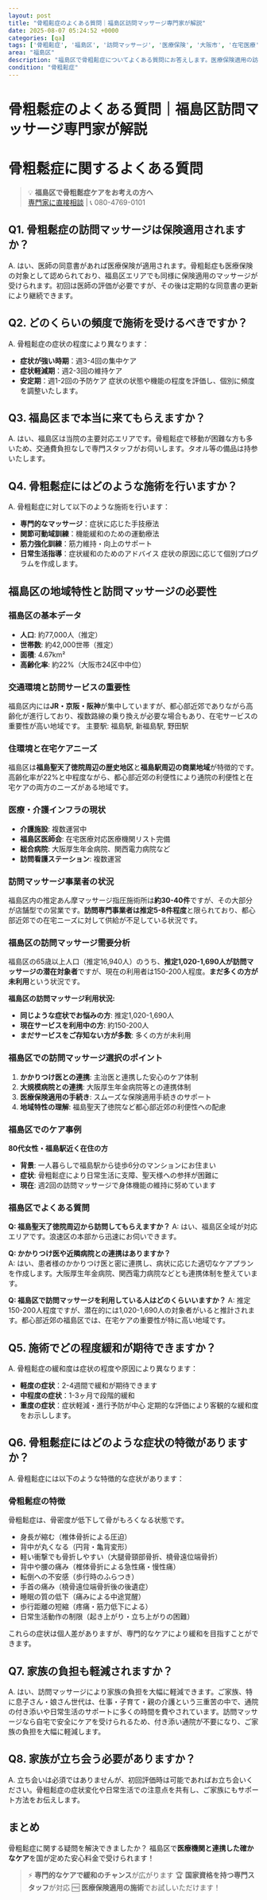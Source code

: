 ```yaml
---
layout: post
title: "骨粗鬆症のよくある質問｜福島区訪問マッサージ専門家が解説"
date: 2025-08-07 05:24:52 +0000
categories: [qa]
tags: ['骨粗鬆症', '福島区', '訪問マッサージ', '医療保険', '大阪市', '在宅医療']
area: "福島区"
description: "福島区で骨粗鬆症についてよくある質問にお答えします。医療保険適用の訪問マッサージの疑問から症状の基礎知識まで専門家が詳しく解説。"
condition: "骨粗鬆症"
---
```


# 骨粗鬆症のよくある質問｜福島区訪問マッサージ専門家が解説



# 骨粗鬆症に関するよくある質問

> 💡 **福島区で骨粗鬆症ケアをお考えの方へ**  
> [専門家に直接相談](https://peraichi.com/landing_pages/view/himawari-massage/) | 📞 080-4769-0101

## Q1. 骨粗鬆症の訪問マッサージは保険適用されますか？
A. はい、医師の同意書があれば医療保険が適用されます。骨粗鬆症も医療保険の対象として認められており、福島区エリアでも同様に保険適用のマッサージが受けられます。初回は医師の評価が必要ですが、その後は定期的な同意書の更新により継続できます。

## Q2. どのくらいの頻度で施術を受けるべきですか？
A. 骨粗鬆症の症状の程度により異なります：
- **症状が強い時期**：週3-4回の集中ケア
- **症状軽減期**：週2-3回の維持ケア
- **安定期**：週1-2回の予防ケア
症状の状態や機能の程度を評価し、個別に頻度を調整いたします。

## Q3. 福島区まで本当に来てもらえますか？
A. はい、福島区は当院の主要対応エリアです。骨粗鬆症で移動が困難な方も多いため、交通費負担なしで専門スタッフがお伺いします。タオル等の備品は持参いたします。

## Q4. 骨粗鬆症にはどのような施術を行いますか？
A. 骨粗鬆症に対して以下のような施術を行います：
- **専門的なマッサージ**：症状に応じた手技療法
- **関節可動域訓練**：機能緩和のための運動療法
- **筋力強化訓練**：筋力維持・向上のサポート
- **日常生活指導**：症状緩和のためのアドバイス
症状の原因に応じて個別プログラムを作成します。
## 福島区の地域特性と訪問マッサージの必要性

### 福島区の基本データ
- **人口**: 約77,000人（推定）
- **世帯数**: 約42,000世帯（推定）
- **面積**: 4.67km²
- **高齢化率**: 約22%（大阪市24区中中位）

### 交通環境と訪問サービスの重要性
福島区内には**JR・京阪・阪神**が集中していますが、都心部近郊でありながら高齢化が進行しており、複数路線の乗り換えが必要な場合もあり、在宅サービスの重要性が高い地域です。
主要駅: 福島駅, 新福島駅, 野田駅

### 住環境と在宅ケアニーズ
福島区は**福島聖天了徳院周辺の歴史地区**と**福島駅周辺の商業地域**が特徴的です。高齢化率が22%と中程度ながら、都心部近郊の利便性により通院の利便性と在宅ケアの両方のニーズがある地域です。

### 医療・介護インフラの現状
- **介護施設**: 複数運営中
- **福島区医師会**: 在宅医療対応医療機関リスト完備
- **総合病院**: 大阪厚生年金病院、関西電力病院など
- **訪問看護ステーション**: 複数運営

### 訪問マッサージ事業者の状況
福島区内の推定あん摩マッサージ指圧施術所は**約30-40件**ですが、その大部分が店舗型での営業です。**訪問専門事業者は推定5-8件程度**と限られており、都心部近郊での在宅ニーズに対して供給が不足している状況です。

### 福島区の訪問マッサージ需要分析
福島区の65歳以上人口（推定16,940人）のうち、**推定1,020-1,690人が訪問マッサージの潜在対象者**ですが、現在の利用者は150-200人程度。**まだ多くの方が未利用**という状況です。

**福島区の訪問マッサージ利用状況:**
- **同じような症状でお悩みの方**: 推定1,020-1,690人
- **現在サービスを利用中の方**: 約150-200人  
- **まだサービスをご存知ない方が多数**: 多くの方が未利用

### 福島区での訪問マッサージ選択のポイント
1. **かかりつけ医との連携**: 主治医と連携した安心のケア体制
2. **大規模病院との連携**: 大阪厚生年金病院等との連携体制
3. **医療保険適用の手続き**: スムーズな保険適用手続きのサポート
4. **地域特性の理解**: 福島聖天了徳院など都心部近郊の利便性への配慮

### 福島区でのケア事例
**80代女性・福島駅近く在住の方**
- **背景**: 一人暮らしで福島駅から徒歩6分のマンションにお住まい
- **症状**: 骨粗鬆症により日常生活に支障、聖天様への参拝が困難に
- **現在**: 週2回の訪問マッサージで身体機能の維持に努めています

### 福島区でよくある質問
**Q: 福島聖天了徳院周辺から訪問してもらえますか？**
A: はい、福島区全域が対応エリアです。浪速区の本部から迅速にお伺いできます。

**Q: かかりつけ医や近隣病院との連携はありますか？**  
A: はい、患者様のかかりつけ医と密に連携し、病状に応じた適切なケアプランを作成します。大阪厚生年金病院、関西電力病院などとも連携体制を整えています。

**Q: 福島区で訪問マッサージを利用している人はどのくらいいますか？**
A: 推定150-200人程度ですが、潜在的には1,020-1,690人の対象者がいると推計されます。都心部近郊の福島区では、在宅ケアの重要性が特に高い地域です。
## Q5. 施術でどの程度緩和が期待できますか？
A. 骨粗鬆症の緩和度は症状の程度や原因により異なります：
- **軽度の症状**：2-4週間で緩和が期待できます
- **中程度の症状**：1-3ヶ月で段階的緩和
- **重度の症状**：症状軽減・進行予防が中心
定期的な評価により客観的な緩和度をお示しします。

## Q6. 骨粗鬆症にはどのような症状の特徴がありますか？
A. 骨粗鬆症には以下のような特徴的な症状があります：

### 骨粗鬆症の特徴
骨粗鬆症は、骨密度が低下して骨がもろくなる状態です。
- 身長が縮む（椎体骨折による圧迫）
- 背中が丸くなる（円背・亀背変形）
- 軽い衝撃でも骨折しやすい（大腿骨頸部骨折、橈骨遠位端骨折）
- 背中や腰の痛み（椎体骨折による急性痛・慢性痛）
- 転倒への不安感（歩行時のふらつき）
- 手首の痛み（橈骨遠位端骨折後の後遺症）
- 睡眠の質の低下（痛みによる中途覚醒）
- 歩行距離の短縮（疼痛・筋力低下による）
- 日常生活動作の制限（起き上がり・立ち上がりの困難）

これらの症状は個人差がありますが、専門的なケアにより緩和を目指すことができます。

## Q7. 家族の負担も軽減されますか？
A. はい、訪問マッサージにより家族の負担を大幅に軽減できます。ご家族、特に息子さん・娘さん世代は、仕事・子育て・親の介護という三重苦の中で、通院の付き添いや日常生活のサポートに多くの時間を費やされています。訪問マッサージなら自宅で安全にケアを受けられるため、付き添い通院が不要になり、ご家族の負担を大幅に軽減します。

## Q8. 家族が立ち会う必要がありますか？
A. 立ち会いは必須ではありませんが、初回評価時は可能であればお立ち会いください。骨粗鬆症の症状変化や日常生活での注意点を共有し、ご家族にもサポート方法をお伝えします。

## まとめ
骨粗鬆症に関する疑問を解決できましたか？
福島区で**医療機関と連携した確かなケア**を国が定めた安心料金で受けられます！

> ⚡ **専門的なケアで緩和のチャンス**が広がります
> 🏆 **国家資格を持つ専門スタッフ**が対応
> 🆓 **医療保険適用の施術**でお試しいただけます！
